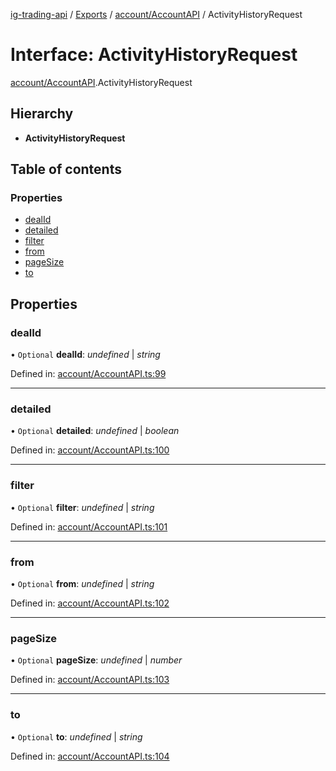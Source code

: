 [ig-trading-api](../README.md) / [Exports](../modules.md) / [account/AccountAPI](../modules/account_accountapi.md) / ActivityHistoryRequest

# Interface: ActivityHistoryRequest

[account/AccountAPI](../modules/account_accountapi.md).ActivityHistoryRequest

## Hierarchy

- **ActivityHistoryRequest**

## Table of contents

### Properties

- [dealId](account_accountapi.activityhistoryrequest.md#dealid)
- [detailed](account_accountapi.activityhistoryrequest.md#detailed)
- [filter](account_accountapi.activityhistoryrequest.md#filter)
- [from](account_accountapi.activityhistoryrequest.md#from)
- [pageSize](account_accountapi.activityhistoryrequest.md#pagesize)
- [to](account_accountapi.activityhistoryrequest.md#to)

## Properties

### dealId

• `Optional` **dealId**: _undefined_ \| _string_

Defined in: [account/AccountAPI.ts:99](https://github.com/bennycode/ig-trading-api/blob/aeb83dc/src/account/AccountAPI.ts#L99)

---

### detailed

• `Optional` **detailed**: _undefined_ \| _boolean_

Defined in: [account/AccountAPI.ts:100](https://github.com/bennycode/ig-trading-api/blob/aeb83dc/src/account/AccountAPI.ts#L100)

---

### filter

• `Optional` **filter**: _undefined_ \| _string_

Defined in: [account/AccountAPI.ts:101](https://github.com/bennycode/ig-trading-api/blob/aeb83dc/src/account/AccountAPI.ts#L101)

---

### from

• `Optional` **from**: _undefined_ \| _string_

Defined in: [account/AccountAPI.ts:102](https://github.com/bennycode/ig-trading-api/blob/aeb83dc/src/account/AccountAPI.ts#L102)

---

### pageSize

• `Optional` **pageSize**: _undefined_ \| _number_

Defined in: [account/AccountAPI.ts:103](https://github.com/bennycode/ig-trading-api/blob/aeb83dc/src/account/AccountAPI.ts#L103)

---

### to

• `Optional` **to**: _undefined_ \| _string_

Defined in: [account/AccountAPI.ts:104](https://github.com/bennycode/ig-trading-api/blob/aeb83dc/src/account/AccountAPI.ts#L104)
